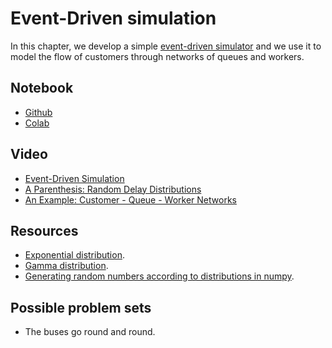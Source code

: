 # Event-Driven simulation

In this chapter, we develop a simple [event-driven simulator](https://en.wikipedia.org/wiki/Discrete-event_simulation) and we use it to model the flow of customers through networks of queues and workers. 

## Notebook

* [Github](https://github.com/abstractions-in-python/abstractions-in-python.github.io/blob/master/notebooks/Event_Driven_Simulation_chapter.ipynb)
* [Colab](https://drive.google.com/file/d/10DkwGvaddAN7uZVA9jg5UEWjHOKiPHE-/view?usp=sharing)

## Video

* [Event-Driven Simulation](https://youtu.be/xW-LbcEL0eY)
* [A Parenthesis: Random Delay Distributions](https://youtu.be/i8RUYMVoA3U)
* [An Example: Customer - Queue - Worker Networks](https://drive.google.com/file/d/1nLy5CUZ_KE75bxi9YqEmTxshzSIf1uo9/view?usp=drive_link)

## Resources

* [Exponential distribution](https://en.wikipedia.org/wiki/Exponential_distribution).
* [Gamma distribution](https://en.wikipedia.org/wiki/Gamma_distribution).
* [Generating random numbers according to distributions in numpy](https://numpy.org/doc/stable/reference/random/index.html).

## Possible problem sets

* The buses go round and round.
